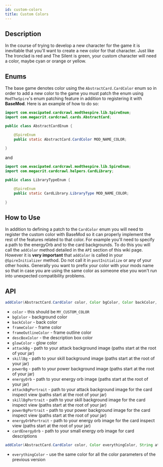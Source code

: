 ```yaml
---
id: custom-colors
title: Custom Colors
---
```


## Description

In the course of trying to develop a new character for the game it is inevitable that you'll want to create a new color for that character. Just like The Ironclad is red and The Silent is green, your custom character will need a color, maybe cyan or orange or yellow.

## Enums

The base game denotes color using the `AbstractCard.CardColor` enum so in order to add a new color to the game you must patch the enum using `ModTheSpire`'s enum patching feature in addition to registering it with **BaseMod**. Here is an example of how to do so:
```java
import com.evacipated.cardcrawl.modthespire.lib.SpireEnum;
import com.megacrit.cardcrawl.cards.AbstractCard;

public class AbstractCardEnum {

	@SpireEnum
	public static AbstractCard.CardColor MOD_NAME_COLOR;
	
}
```
and
```java
import com.evacipated.cardcrawl.modthespire.lib.SpireEnum;
import com.megacrit.cardcrawl.helpers.CardLibrary;

public class LibraryTypeEnum {

	@SpireEnum
	public static CardLibrary.LibraryType MOD_NAME_COLOR;
	
}


```

## How to Use
In addition to defining a patch to the `CardColor` enum you will need to register the custom color with BaseMod so it can properly implement the rest of the features related to that color. For example you'll need to specify a path to the energyOrb and to the card backgrounds. To do this you will call the `addColor` method detailed in the `API` section of this wiki page. However it is **very important** that `addColor` is called in your `@SpireInitializer` method. Do not call it in `postInitialize` or any of your other hooks. Generally you want to prefix your color with your mods name so that in case you are using the same color as someone else you won't run into unexpected compatibility problems.

## API
```Java
addColor(AbstractCard.CardColor color, Color bgColor, Color backColor, Color frameColor, Color frameOutlineColor, Color descBoxColor, Color trailVfxColor, Color glowColor, String attackBg, String skillBg, String powerBg, String energyOrb, String attackBgPortrait, String skillBgPortrait, String powerBgPortrait, String energyOrbPortrait, String cardEnergyOrb)
```

* `color` - this should be `MY_CUSTOM_COLOR`
* `bgColor` - background color
* `backColor` - back color
* `frameColor` - frame color
* `frameOutlineColor` - frame outline color
* `descBoxColor` - the description box color
* `glowColor` - glow color
* `attackBg` - path to your attack background image (paths start at the root of your jar)
* `skillBg` - path to your skill background image (paths start at the root of your jar)
* `powerBg` - path to your power background image (paths start at the root of your jar)
* `energyOrb` - path to your energy orb image (paths start at the root of your jar)
* `attackBgPortrait` - path to your attack background image for the card inspect view (paths start at the root of your jar)
* `skillBgPortrait` - path to your skill background image for the card inspect view (paths start at the root of your jar)
* `powerBgPortrait` - path to your power background image for the card inspect view (paths start at the root of your jar)
* `energyOrbPortrait` - path to your energy orb image for the card inspect view (paths start at the root of your jar)
* `cardEnergyOrb` - path to your small energy orb image for card descriptions

```Java
addColor(AbstractCard.CardColor color, Color everythingColor, String attackBg, String skillBg, String powerBg, String energyOrb, String attackBgPortrait, String skillBgPortrait, String powerBgPortrait, String energyOrbPortrait, String cardEnergyOrb)
```
* `everythingColor` - use the same color for all the color parameters of the previous version